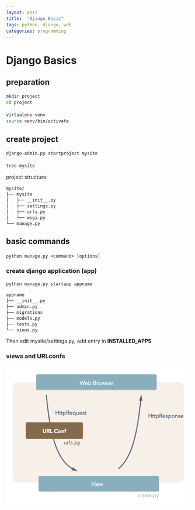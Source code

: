 ```yaml
---
layout: post
title:  "Django Basic"
tags: python, django, web
categories: programming
---
```



Django Basics
=====

## preparation

``` bash
mkdir project
cd project

virtualenv venv
source venv/bin/activate
```

## create project
```bash
django-admin.py startproject mysite

tree mysite
```

project structure:

```
mysite/
├── mysite
│   ├── __init__.py
│   ├── settings.py
│   ├── urls.py
│   └── wsgi.py
└── manage.py
```

## basic commands

`python manage.py <command> [options]`

### create django application (app)

`python manage.py startapp appname`

```
appname
├── __init__.py
├── admin.py
├── migrations
├── models.py
├── tests.py
└── views.py
```

Then edit mysite/settings.py, add entry in **INSTALLED_APPS**

### views and URLconfs

![About MVC](/assets/djangoBasic_url-dispatch.png)